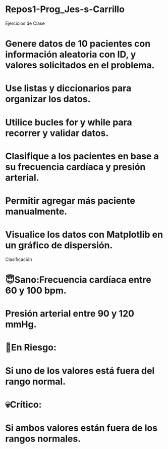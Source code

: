# Repos1-Prog_Jes-s-Carrillo
Ejercicios de Clase
# Genere datos de 10 pacientes con información aleatoria con ID, y valores solicitados en el problema.
# Use listas y diccionarios para organizar los datos.
# Utilice bucles for y while para recorrer y validar datos.
# Clasifique a los pacientes en base a su frecuencia cardíaca y presión arterial.
# Permitir agregar más paciente manualmente.
# Visualice los datos con Matplotlib en un gráfico de dispersión.

Clasificación

# 😇Sano:Frecuencia cardíaca entre 60 y 100 bpm.
# Presión arterial entre 90 y 120 mmHg.

# 🤒En Riesgo:
# Si uno de los valores está fuera del rango normal.

# 💀Crítico:
# Si ambos valores están fuera de los rangos normales.